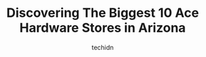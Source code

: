 ---
layout: ampstory
image: https://i0.wp.com/www.depkes.org/wp-content/uploads/2023/06/ace-hardware-0-in-arizona-1685968047.jpeg?resize=640,853
author: techidn
featured: false
description: Discover the impressive array of Ace Hardware options in Arizona, where you can find 10 of the largest Ace Hardware establishments in the area. From renowned classics to hidden gems, Arizona
title: Discovering The Biggest 10 Ace Hardware Stores in Arizona
cover:
   title: Discovering The Biggest 10 Ace Hardware Stores in Arizona
   subtitle: Rickpate
   background: https://www.depkes.org/wp-content/uploads/2023/06/ace-hardware-0-in-arizona-1685968047.jpeg

pages: 
 - layout: thirds
   top: <h1>#1 Sine Ace Hardware</h1>
   bottom: "<p>Sometimes you have to go to Home Depot or Lowes, but sometimes you have to go to Ace.  They actually have some plumbing supplies that the big box stores dont.They also </p>"
   background: https://www.depkes.org/wp-content/uploads/2023/06/ace-hardware-1-in-arizona-1685968047.jpeg
   backgroundblur: true
 - layout: thirds
   top: <h1>#2 Anthem Ace Hardware</h1>
   bottom: "<p>3440 W Anthem Way, Phoenix, AZ 85086, United States</p>"
   background: https://www.depkes.org/wp-content/uploads/2023/06/ace-hardware-2-in-arizona-1685968047.jpeg
   cta:
      link: https://www.depkes.org/blog/discovering-the-biggest-10-ace-hardware-stores-in-arizona/
      text: Discovering The Biggest 10 Ace Hardware Stores in Arizona
 - layout: thirds
   top: <h1>#3 Ace Hardware Union Hills</h1>
   bottom: "<p>18416 N 19th Ave, Phoenix, AZ 85023, United States</p>"
   background: https://www.depkes.org/wp-content/uploads/2023/06/ace-hardware-3-in-arizona-1685968047.jpeg
   cta:
      link: https://www.depkes.org/blog/discovering-the-biggest-10-ace-hardware-stores-in-arizona/
      text: Discovering The Biggest 10 Ace Hardware Stores in Arizona
 - layout: thirds
   top: <h1>#4 Howards Ace Hardware</h1>
   bottom: "<p>3111 E Indian School Rd, Phoenix, AZ 85016, United States</p>"
   background: https://images.unsplash.com/photo-1615749413727-825b59a857b5?ixlib=rb-4.0.3&ixid=MnwxMjA3fDB8MHxwaG90by1wYWdlfHx8fGVufDB8fHx8&auto=format&fit=crop&w=640&h=853&q=80
   cta:
      link: https://www.depkes.org/blog/discovering-the-biggest-10-ace-hardware-stores-in-arizona/
      text: Discovering The Biggest 10 Ace Hardware Stores in Arizona
 - layout: thirds
   top: <h1>#5 Ace Hardware</h1>
   bottom: "<p>5555 N 7th St #106, Phoenix, AZ 85014, United States</p>"
   background: https://images.unsplash.com/photo-1599422314077-f4dfdaa4cd09?ixlib=rb-4.0.3&ixid=MnwxMjA3fDB8MHxwaG90by1wYWdlfHx8fGVufDB8fHx8&auto=format&fit=crop&w=640&h=853&q=80
   cta:
      link: https://www.depkes.org/blog/discovering-the-biggest-10-ace-hardware-stores-in-arizona/
      text: Discovering The Biggest 10 Ace Hardware Stores in Arizona
 - layout: thirds
   top: <h1>#6 Kabats - Crismon Ace Hardware & Sunscreens</h1>
   bottom: "<p>2758 S Crismon Rd, Mesa, AZ 85209, United States</p>"
   background: https://images.unsplash.com/photo-1618005182384-a83a8bd57fbe?ixlib=rb-4.0.3&ixid=MnwxMjA3fDB8MHxwaG90by1wYWdlfHx8fGVufDB8fHx8&auto=format&fit=crop&w=640&h=853&q=80
   cta:
      link: https://www.depkes.org/blog/discovering-the-biggest-10-ace-hardware-stores-in-arizona/
      text: Discovering The Biggest 10 Ace Hardware Stores in Arizona
 - layout: thirds
   top: <h1>#7 Lenharts Ace Hardware</h1>
   bottom: "<p>119 W 1st Ave, Mesa, AZ 85210, United States</p>"
   background: https://images.unsplash.com/photo-1561679660-d00ee1e0dc8e?ixlib=rb-4.0.3&ixid=MnwxMjA3fDB8MHxwaG90by1wYWdlfHx8fGVufDB8fHx8&auto=format&fit=crop&w=640&h=853&q=80
   cta:
      link: https://www.depkes.org/blog/discovering-the-biggest-10-ace-hardware-stores-in-arizona/
      text: Discovering The Biggest 10 Ace Hardware Stores in Arizona
 - layout: thirds
   middle: Continue reading...
   background: https://images.unsplash.com/photo-1580610447943-1bfbef5efe07?ixlib=rb-4.0.3&ixid=MnwxMjA3fDB8MHxwaG90by1wYWdlfHx8fGVufDB8fHx8&auto=format&fit=crop&w=640&h=853&q=80
   cta:
      link: https://www.depkes.org/blog/discovering-the-biggest-10-ace-hardware-stores-in-arizona/
      text: Discovering The Biggest 10 Ace Hardware Stores in Arizona
      
---